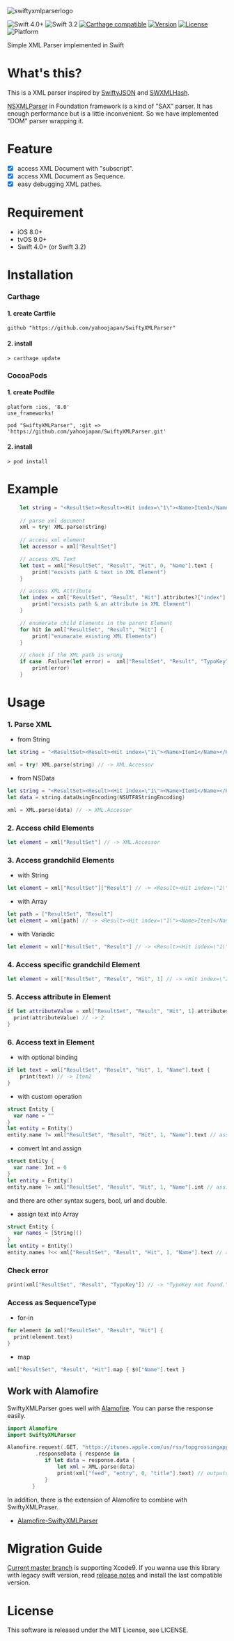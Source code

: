 ![swiftyxmlparserlogo](https://user-images.githubusercontent.com/18320004/31585849-abf82a6a-b203-11e7-9494-007cebd29aa6.png)

![Swift 4.0+](https://img.shields.io/badge/Swift-4.0+-orange.svg)
![Swift 3.2](https://img.shields.io/badge/Swift-3.2-orange.svg)
[![Carthage compatible](https://img.shields.io/badge/Carthage-compatible-4BC51D.svg?style=flat)](https://github.com/Carthage/Carthage)
[![Version](https://img.shields.io/cocoapods/v/SwiftyXMLParser.svg?style=flat)](http://cocoapods.org/pods/SwiftyXMLParser)
[![License](https://img.shields.io/cocoapods/l/SwiftyXMLParser.svg?style=flat)](http://cocoapods.org/pods/SwiftyXMLParser)
 ![Platform](https://img.shields.io/badge/platforms-iOS%208.0+%20%7C%20tvOS%209.0+-333333.svg)

Simple XML Parser implemented in Swift

# What's this?
This is a XML parser inspired by [SwiftyJSON](https://github.com/SwiftyJSON/SwiftyJSON) and  [SWXMLHash](https://github.com/drmohundro/SWXMLHash).

[NSXMLParser](https://developer.apple.com/library/mac/documentation/Cocoa/Reference/Foundation/Classes/NSXMLParser_Class/) in Foundation framework is a kind of "SAX" parser. It has enough performance but is a little inconvenient. So we have implemented "DOM" parser wrapping it. 

# Feature
- [x] access XML Document with "subscript".
- [x] access XML Document as Sequence.
- [x] easy debugging XML pathes.

# Requirement
+ iOS 8.0+
+ tvOS 9.0+
+ Swift 4.0+ (or Swift 3.2)

# Installation

### Carthage
#### 1. create Cartfile

```ruby:Cartfile
github "https://github.com/yahoojapan/SwiftyXMLParser"

```
#### 2. install
```
> carthage update
```

### CocoaPods
#### 1. create Podfile
```ruby:Podfile
platform :ios, '8.0'
use_frameworks!

pod "SwiftyXMLParser", :git => 'https://github.com/yahoojapan/SwiftyXMLParser.git'
```

#### 2. install
```
> pod install
```

# Example

```swift
    let string = "<ResultSet><Result><Hit index=\"1\"><Name>Item1</Name></Hit><Hit index=\"2\"><Name>Item2</Name></Hit></Result></ResultSet>"
    
    // parse xml document
    xml = try! XML.parse(string) 
    
    // access xml element
    let accessor = xml["ResultSet"] 

    // access XML Text
    let text = xml["ResultSet", "Result", "Hit", 0, "Name"].text {
        print("exsists path & text in XML Element")
    }

    // access XML Attribute
    let index = xml["ResultSet", "Result", "Hit"].attributes?["index"] {
        print("exsists path & an attribute in XML Element")
    }

    // enumerate child Elements in the parent Element
    for hit in xml["ResultSet", "Result", "Hit"] {
        print("enumarate existing XML Elements")
    }

    // check if the XML path is wrong
    if case .Failure(let error) =  xml["ResultSet", "Result", "TypoKey"] {
        print(error)
    }
```

# Usage
### 1. Parse XML
+ from String
```swift
let string = "<ResultSet><Result><Hit index=\"1\"><Name>Item1</Name></Hit><Hit index=\"2\"><Name>Item2</Name></Hit></Result></ResultSet>"

xml = try! XML.parse(string) // -> XML.Accessor
```
+ from NSData
```swift
let string = "<ResultSet><Result><Hit index=\"1\"><Name>Item1</Name></Hit><Hit index=\"2\"><Name>Item2</Name></Hit></Result></ResultSet>"
let data = string.dataUsingEncoding(NSUTF8StringEncoding)

xml = XML.parse(data) // -> XML.Accessor
```

### 2. Access child Elements
```swift
let element = xml["ResultSet"] // -> XML.Accessor
```

### 3. Access grandchild Elements
+ with String
```swift
let element = xml["ResultSet"]["Result"] // -> <Result><Hit index=\"1\"><Name>Item1</Name></Hit><Hit index=\"2\"><Name>Item2</Name></Hit></Result>
```
+ with Array
```swift
let path = ["ResultSet", "Result"]
let element = xml[path] // -> <Result><Hit index=\"1\"><Name>Item1</Name></Hit><Hit index=\"2\"><Name>Item2</Name></Hit></Result>
```
+ with Variadic
```swift
let element = xml["ResultSet", "Result"] // -> <Result><Hit index=\"1\"><Name>Item1</Name></Hit><Hit index=\"2\"><Name>Item2</Name></Hit></Result>
```
### 4. Access specific grandchild Element
```swift
let element = xml["ResultSet", "Result", "Hit", 1] // -> <Hit index=\"2\"><Name>Item2</Name></Hit>
```
### 5. Access attribute in Element
```swift
if let attributeValue = xml["ResultSet", "Result", "Hit", 1].attributes?["index"] {
  print(attributeValue) // -> 2
}
```
### 6. Access text in Element
+ with optional binding
```swift
if let text = xml["ResultSet", "Result", "Hit", 1, "Name"].text {
    print(text) // -> Item2
} 
```
+ with custom operation
```swift
struct Entity {
  var name = ""
}
let entity = Entity()
entity.name ?= xml["ResultSet", "Result", "Hit", 1, "Name"].text // assign if it has text
```
+ convert Int and assign
```swift
struct Entity {
  var name: Int = 0
}
let entity = Entity()
entity.name ?= xml["ResultSet", "Result", "Hit", 1, "Name"].int // assign if it has Int
```
and there are other syntax sugers, bool, url and double.
+ assign text into Array
```swift
struct Entity {
  var names = [String]()
}
let entity = Entity()
entity.names ?<< xml["ResultSet", "Result", "Hit", 1, "Name"].text // assign if it has text
```
### Check error
```swift
print(xml["ResultSet", "Result", "TypoKey"]) // -> "TypoKey not found."
```

### Access as SequenceType
+ for-in
```swift
for element in xml["ResultSet", "Result", "Hit"] {
  print(element.text)
}
```
+ map
```swift
xml["ResultSet", "Result", "Hit"].map { $0["Name"].text }
```

## Work with Alamofire
SwiftyXMLParser goes well with [Alamofire](https://github.com/Alamofire/Alamofire). You can parse the response easily.

```swift
import Alamofire
import SwiftyXMLParser

Alamofire.request(.GET, "https://itunes.apple.com/us/rss/topgrossingapplications/limit=10/xml")
         .responseData { response in
            if let data = response.data {
                let xml = XML.parse(data)
                print(xml["feed", "entry", 0, "title"].text) // outputs the top title of iTunes app raning.
            }
        }
```

In addition, there is the extension of Alamofire to combine with SwiftyXMLPraser. 

* [Alamofire-SwiftyXMLParser](https://github.com/kazuhiro4949/Alamofire-SwiftyXMLParser)

# Migration Guide
[Current master branch](https://github.com/yahoojapan/SwiftyXMLParser/tree/master) is supporting Xcode9.
If you wanna use this library with legacy swift version, read [release notes](https://github.com/yahoojapan/SwiftyXMLParser/releases) and install the last compatible version.

# License

This software is released under the MIT License, see LICENSE.
